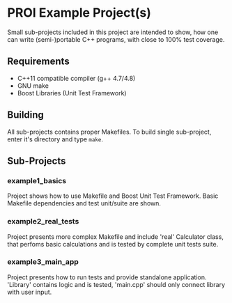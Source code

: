 PROI Example Project(s)
========================

Small sub-projects included in this project are intended to show,
how one can write (semi-)portable C++ programs,
with close to 100% test coverage.

Requirements
--------------
 * C++11 compatible compiler (g++ 4.7/4.8)
 * GNU make
 * Boost Libraries (Unit Test Framework)

Building
--------------
All sub-projects contains proper Makefiles.
To build single sub-project, enter it's directory and type `make`.

Sub-Projects
--------------

### example1_basics
Project shows how to use Makefile and Boost Unit Test Framework.
Basic Makefile dependencies and test unit/suite are shown.

### example2_real_tests
Project presents more complex Makefile and include 'real' Calculator class,
that perfoms basic calculations and is tested by complete unit tests suite.

### example3_main_app
Project presents how to run tests and provide standalone application.
'Library' contains logic and is tested, 'main.cpp' should only
connect library with user input.
